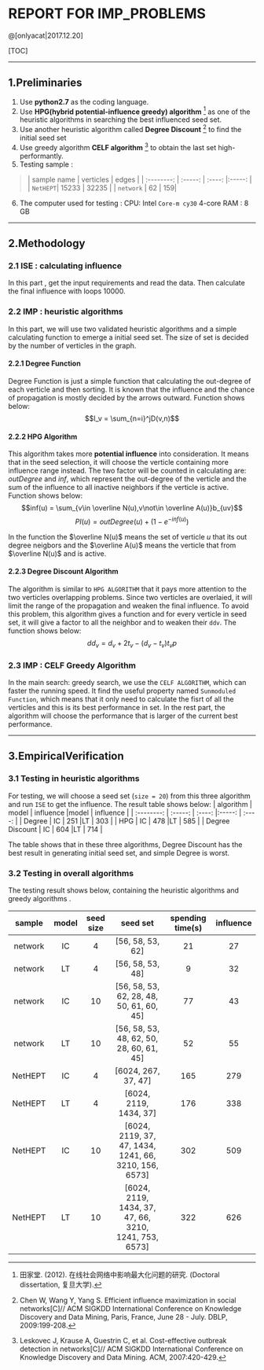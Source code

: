 # REPORT FOR IMP_PROBLEMS

@[onlyacat|2017.12.20]


[TOC]

---
## 1.Preliminaries
1. Use **python2.7** as the coding language.
2. Use **HPG(hybrid potential-influence greedy) algorithm** [^HPG] as one of the heuristic algorithms in searching the best influenced seed set.
3. Use another heuristic algorithm called **Degree Discount** [^DD] to find the initial seed set
4. Use greedy algorithm **CELF algorithm** [^CELF] to obtain the last set high-performantly.
5. Testing sample : 
>|   sample name | verticles  |  edges   |
| :--------:   | :-----:  | :----:  |:-----:  |
| `NetHEPT`| 15233  |   32235 |
|    `network` |   62 |   159|

6. The computer used for testing :
CPU: Intel `Core-m cy30` 4-core
RAM : 8 GB


---

## 2.Methodology
### 2.1 ISE : calculating influence
In this part , get the input requirements and read the data. 
Then calculate the final influence with loops 10000.


### 2.2 IMP : heuristic algorithms 
In this part, we will use two validated heuristic algorithms and a simple calculating function to emerge a initial seed set.  The size of set is decided by the number of verticles in the graph.

#### 2.2.1 Degree Function
Degree Function is just a simple function that calculating the out-degree of each verticle and then sorting. It is known that the influence and the chance of propagation is mostly decided by the arrows outward. Function shows below:
$$I_v = \sum_{n=i}^jD(v,n)$$

#### 2.2.2 HPG Algorithm
This algorithm takes more **potential influence** into consideration. It means that in the seed selection, it will choose the verticle containing more influence range instead. The two factor will be counted in calculating are: $outDegree$ and $inf$, which represent the out-degree of the verticle and the sum of the influence to all inactive neighbors if the verticle is active. Function shows below:
$$inf(u) = \sum_{v\in \overline N(u),v\not\in \overline A(u)}b_{uv}$$
$$PI(u) = outDegree(u) + (1-e^{-inf(u)})$$

In the function the $\overline N(u)$ means the set of verticle $u$ that its out degree neigbors and the  $\overline A(u)$ means the verticle that from $\overline N(u)$ and is active.


#### 2.2.3 Degree Discount Algorithm
 The algorithm is similar to `HPG ALGORITHM` that it pays more attention to the two verticles 
overlapping problems. Since two verticles are overlaied, it will limit the range of the propagation and weaken the final influence. To avoid this problem, this algorithm gives a function and for every verticle in seed set, it will give a factor to all the neighbor and to weaken their `ddv`. The function shows below:
$$dd_v = d_v + 2t_v - (d_v-t_v)t_vp$$


### 2.3 IMP : CELF Greedy Algorithm
In the main search: greedy search, we use the `CELF ALGORITHM`, which can faster the running speed. It find the useful property named `Sunmoduled Function`, which means that it only need to calculate the fisrt of all the verticles and this is its best performance in set. 
In the rest part, the algorithm will choose the performance that is larger of the current best performance.

---

## 3.EmpiricalVerification
### 3.1 Testing in heuristic algorithms
For testing, we will choose a seed set (`size = 20`) from this three algorithm and run `ISE` to get the influence. The result table shows below:
|   algorithm | model   |  influence  |model   |  influence  |
| :--------:   | :-----:  | :----:  |:-----:  | :----:  |
| Degree     | IC |   251     |LT |   303     |
|    HPG      |   IC   |   478 |LT |   585     |
| Degree Discount       |    IC    |  604  |LT |   714     |

The table shows that in these three algorithms, Degree Discount has the best result in generating initial  seed set, and simple Degree is worst.

### 3.2 Testing in overall algorithms

The testing result shows below, containing the heuristic algorithms and greedy algorithms .

|   sample | model   |  seed size |seed set |  spending time(s)  | influence|
| :--------:   | :-----:  | :----:  |:-----:  | :----:  | :----:  |
| network       | IC |   4|[56, 58, 53, 62]|  21     |27
|    network       |   LT|   4 |[56, 58, 53, 48]|   9 |32
| network       | IC |   10|[56, 58, 53, 62, 28, 48, 50, 61, 60, 45]|  77     |43
|  network |   LT|   10 |[56, 58, 53, 48, 62, 50, 28, 60, 61, 45]|   52 |55
| NetHEPT|    IC    |  4|[6024, 267, 37, 47] |   165 |279
| NetHEPT|    LT|  4|[6024, 2119, 1434, 37] |   176     | 338
| NetHEPT|    IC    |  10|[6024, 2119, 37, 47, 1434, 1241, 66, 3210, 156, 6573] |   302     |509
| NetHEPT       |    LT|  10|[6024, 2119, 1434, 37, 47, 66, 3210, 1241, 753, 6573] |   322     |626

[^HPG]: 田家堂. (2012). 在线社会网络中影响最大化问题的研究. (Doctoral dissertation, 复旦大学).

[^DD]: Chen W, Wang Y, Yang S. Efficient influence maximization in social networks[C]// ACM SIGKDD International Conference on Knowledge Discovery and Data Mining, Paris, France, June 28 - July. DBLP, 2009:199-208.

[^CELF]: Leskovec J, Krause A, Guestrin C, et al. Cost-effective outbreak detection in networks[C]// ACM SIGKDD International Conference on Knowledge Discovery and Data Mining. ACM, 2007:420-429.